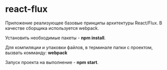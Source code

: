 # react-flux
Приложение реализующее базовые принципы архитектуры React/Flux.
В качестве сборщика используется webpack.

Установить необходимые пакеты - **npm install**. 

Для компиляции и упаковки файлов, в терминале папки с проектом, вызвать комманду:
**webpack**

Запуск проекта на выполнение - **npm start**.

